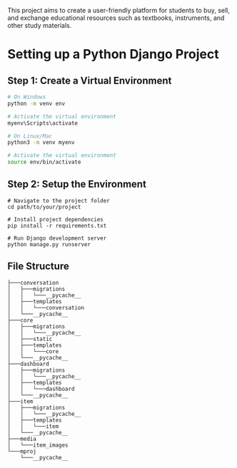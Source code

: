 This project aims to create a user-friendly platform for students to buy, sell, and exchange educational resources such as textbooks, instruments, and other study materials.

# Setting up a Python Django Project

## Step 1: Create a Virtual Environment
```bash
# On Windows
python -m venv env

# Activate the virtual environment
myenv\Scripts\activate

# On Linux/Mac
python3 -m venv myenv

# Activate the virtual environment
source env/bin/activate
```
## Step 2: Setup the Environment
```
# Navigate to the project folder
cd path/to/your/project

# Install project dependencies
pip install -r requirements.txt

# Run Django development server
python manage.py runserver

```

## File Structure
```
├───conversation
│   ├───migrations
│   │   └───__pycache__
│   ├───templates
│   │   └───conversation
│   └───__pycache__
├───core
│   ├───migrations
│   │   └───__pycache__
│   ├───static
│   ├───templates
│   │   └───core
│   └───__pycache__
├───dashboard
│   ├───migrations
│   │   └───__pycache__
│   ├───templates
│   │   └───dashboard
│   └───__pycache__
├───item
│   ├───migrations
│   │   └───__pycache__
│   ├───templates
│   │   └───item
│   └───__pycache__
├───media
│   └───item_images
└───mproj
    └───__pycache__
```
